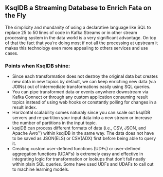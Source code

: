 ## KsqlDB a Streaming Database to Enrich Fata on the Fly
The simplicity and mundanity of using a declarative language like SQL to replace 25 to 50 lines of code in Kafka Streams or in other stream processing system in the data world is a very significant advantage. On top of that the fact that you’re doing most if not all the processing at upstream it makes this technology even more appealing to others services and use cases.
### Points when KsqlDB shine:
- Since each transformation does not destroy the original data but creates new data in new topics by default, we can keep enriching new data (via JOINs) out of intermediate transformations easily using SQL queries.
- You can pipe transformed data or events anywhere downstream via Kafka Connect or through any custom application consuming result topics instead of using web hooks or constantly polling for changes in a result index.
- Horizontal scalability comes naturaly since you can scale out ksqlDB servers and re-partition your input data into a new stream or increase the number of partitions in the input topic.
- ksqlDB can process different formats of data (i.e., CSV, JSON, and Apache Avro™) within ksqlDB in the same way. The data does not have to be saved as JSON(ELS) or CSV(ADX) first before being able to query it.
- Creating custom user-defined functions (UDFs) or user-defined aggregation functions (UDAFs) is extremely easy and effective in integrating logic for transformation or lookups that don’t fall neatly within plain SQL queries. Some have used UDFs and UDAFs to call out to machine learning models.
